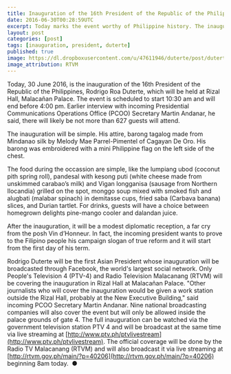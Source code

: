 ```yaml
---
title: Inauguration of the 16th President of the Republic of the Philippines
date: 2016-06-30T00:28:59UTC
excerpt: Today marks the event worthy of Philippine history. The inauguration of the first Mindanaoan President of the country, Rodrigo Roa Duterte.
layout: post
categories: [post]
tags: [inauguration, president, duterte]
published: true
image: https://dl.dropboxusercontent.com/u/47611946/duterte/post/duterte_inaugural_address.png
image_attribution: RTVM
---
```


Today, 30 June 2016, is the inauguration of the 16th President of the Republic of the Philippines, Rodrigo Roa Duterte, which will be held at Rizal Hall, Malacañan Palace.
The event is scheduled to start 10:30 am and will end before 4:00 pm.
Earlier interview with incoming Presidential Communications Operations Office (PCOO) Secretary Martin Andanar, he said, there will likely be not more than 627 guests will attend.

The inauguration will be simple.
His attire, barong tagalog made from Mindanao silk by Melody Mae Parrel-Pimentel of Cagayan De Oro.
His barong was embroidered with a mini Philippine flag on the left side of the chest.

The food during the occassion are simple, like the lumpiang ubod (coconut pith spring roll), pandesal with kesong puti (white cheese made from unskimmed carabao’s milk) and Vigan longganisa (sausage from Northern Ilocandia) grilled on the spot, monggo soup mixed with smoked fish and alugbati (malabar spinach) in demitasse cups, fried saba (Carbava banana) slices, and Durian tartlet. For drinks, guests will have a choice between homegrown delights pine-mango cooler and dalandan juice.

After the inauguration, it will be a modest diplomatic reception, a far cry from the posh Vin d’Honneur.
In fact, the incoming president wants to prove to the Filipino people his campaign slogan of true reform and it will start from the first day of his term.

Rodrigo Duterte will be the first Asian President whose inauguration will be broadcasted through Facebook, the world's largest social network.
Only People's Television 4 (PTV-4) and Radio Television Malacanang (RTVM) will be covering the inauguration in Rizal Hall at Malacañan Palace.
"Other journalists who will cover the inauguration would be given a work station outside the Rizal Hall, probably at the New Executive Building," said incoming PCOO Secretary Martin Andanar.
Nine national broadcasting companies will also cover the event but will only be allowed inside the palace grounds of gate 4.
The full inauguration can be watched via the government television station PTV 4 and will be broadcast at the same time via live streaming at [http://www.ptv.ph/ptvlivestream](http://www.ptv.ph/ptvlivestream).
The official coverage will be done by the Radio TV Malacanang (RTVM) and will also broadcast it via live streaming at [http://rtvm.gov.ph/main/?p=40206](http://rtvm.gov.ph/main/?p=40206) beginning 8am today.
&nbsp;&#x25cf;
